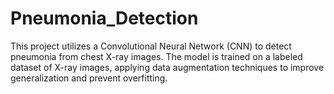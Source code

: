 # Pneumonia_Detection
This project utilizes a Convolutional Neural Network (CNN) to detect pneumonia from chest X-ray images. The model is trained on a labeled dataset of X-ray images, applying data augmentation techniques to improve generalization and prevent overfitting.
